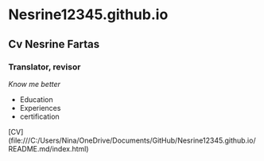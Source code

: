 # Nesrine12345.github.io
## Cv **Nesrine Fartas**
### Translator, revisor
*Know me better*

- Education
- Experiences
- certification

[CV] (file:///C:/Users/Nina/OneDrive/Documents/GitHub/Nesrine12345.github.io/README.md/index.html)
